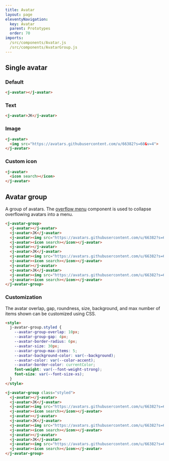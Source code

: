 ```yaml
---
title: Avatar
layout: page
eleventyNavigation:
  key: Avatar
  parent: Prototypes
  order: 70
imports:
  /src/components/Avatar.js
  /src/components/AvatarGroup.js
---
```


## Single avatar

### Default
<render-example></render-example>
```html
<j-avatar></j-avatar>
```

### Text
<render-example></render-example>
```html
<j-avatar>JK</j-avatar>
```

### Image
<render-example></render-example>
```html
<j-avatar>
  <img src="https://avatars.githubusercontent.com/u/66382?s=60&v=4">
</j-avatar>
```

### Custom icon
<render-example></render-example>
```html
<j-avatar>
  <icon search></icon>
</j-avatar>
```

## Avatar group
A group of avatars. The [overflow menu](/prototypes/overflow-menu/) component is used to collapse overflowing avatars into a menu.

<render-example></render-example>
```html
<j-avatar-group>
  <j-avatar></j-avatar>
  <j-avatar>JK</j-avatar>
  <j-avatar><img src="https://avatars.githubusercontent.com/u/66382?s=60&v=4"></j-avatar>
  <j-avatar><icon search></icon></j-avatar>
  <j-avatar></j-avatar>
  <j-avatar>JK</j-avatar>
  <j-avatar><img src="https://avatars.githubusercontent.com/u/66382?s=60&v=4"></j-avatar>
  <j-avatar><icon search></icon></j-avatar>
  <j-avatar></j-avatar>
  <j-avatar>JK</j-avatar>
  <j-avatar><img src="https://avatars.githubusercontent.com/u/66382?s=60&v=4"></j-avatar>
  <j-avatar><icon search></icon></j-avatar>
</j-avatar-group>
```


### Customization
The avatar overlap, gap, roundness, size, background, and max number of items shown can be customized using CSS.

<render-example></render-example>
```html
<style>
  j-avatar-group.styled {
    --avatar-group-overlap: 10px;
    --avatar-group-gap: 4px;
    --avatar-border-radius: 6px;
    --avatar-size: 30px;
    --avatar-group-max-items: 5;
    --avatar-background-color: var(--background);
    --avatar-color: var(--color-accent);
    --avatar-border-color: currentColor;
    font-weight: var(--font-weight-strong);
    font-size: var(--font-size-xs);
  }
</style>

<j-avatar-group class="styled">
  <j-avatar></j-avatar>
  <j-avatar>JK</j-avatar>
  <j-avatar><img src="https://avatars.githubusercontent.com/u/66382?s=60&v=4"></j-avatar>
  <j-avatar><icon search></icon></j-avatar>
  <j-avatar></j-avatar>
  <j-avatar>JK</j-avatar>
  <j-avatar><img src="https://avatars.githubusercontent.com/u/66382?s=60&v=4"></j-avatar>
  <j-avatar><icon search></icon></j-avatar>
  <j-avatar></j-avatar>
  <j-avatar>JK</j-avatar>
  <j-avatar><img src="https://avatars.githubusercontent.com/u/66382?s=60&v=4"></j-avatar>
  <j-avatar><icon search></icon></j-avatar>
</j-avatar-group>
```

